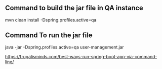 Command to build the jar file in QA instance
----------------------------------------------------------
mvn clean install -Dspring.profiles.active=qa

Command To run the jar file
---------------------------------------------
java -jar -Dspring.profiles.active=qa user-management.jar

https://frugalisminds.com/best-ways-run-spring-boot-app-via-command-line/

